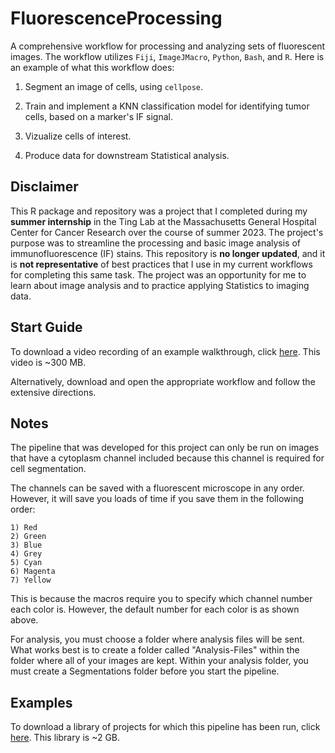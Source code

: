 # FluorescenceProcessing
A comprehensive workflow for processing and analyzing sets of fluorescent images. The workflow utilizes `Fiji`, `ImageJMacro`, `Python`, `Bash`, and `R`. Here is an example of what this workflow does: 
1. Segment an image of cells, using `cellpose`.
   
2. Train and implement a KNN classification model for identifying tumor cells, based on a marker's IF signal.
   
3. Vizualize cells of interest.
   
4. Produce data for downstream Statistical analysis.
   

## Disclaimer
This R package and repository was a project that I completed during my __summer internship__ in the Ting Lab at the Massachusetts General Hospital Center for Cancer Research over the course of summer 2023. The project's purpose was to streamline the processing and basic image analysis of immunofluorescence (IF) stains. This repository is __no longer updated__, and it is __not representative__ of best practices that I use in my current workflows for completing this same task. The project was an opportunity for me to learn about image analysis and to practice applying Statistics to imaging data.   

## Start Guide
To download a video recording of an example walkthrough, click [here]().
This video is ~300 MB.

Alternatively, download and open the appropriate workflow and follow the extensive directions.

## Notes
The pipeline that was developed for this project can only be run on images that have a cytoplasm channel included because this channel is required for cell segmentation.

The channels can be saved with a fluorescent microscope in any order. However, it will save you loads of time if you save them in the following order:

	1) Red
	2) Green
	3) Blue
	4) Grey
	5) Cyan
	6) Magenta
	7) Yellow

This is because the macros require you to specify which channel number each color is. However, the default number for each color is as shown above.
	
For analysis, you must choose a folder where analysis files will be sent. What works best is to create a folder called "Analysis-Files" within the folder where all of your images are kept. Within your analysis folder, you must create a Segmentations folder before you start the pipeline.

## Examples
To download a library of projects for which this pipeline has been run, click [here]().
This library is ~2 GB.
